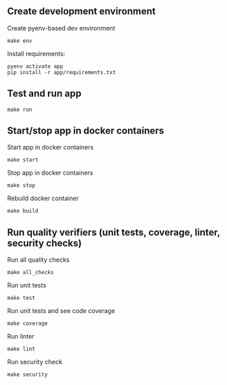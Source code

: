 
Create development environment
---------
Create pyenv-based dev environment
```
make env
```

Install requirements:
```
pyenv activate app
pip install -r app/requirements.txt
```

Test and run app
---------
```
make run
```

Start/stop app in docker containers
---------
Start app in docker containers
```
make start
```
Stop app in docker containers
```
make stop
```
Rebuild docker container
```
make build
```

Run quality verifiers (unit tests, coverage, linter, security checks)
---------
Run all quality checks
```
make all_checks
```

Run unit tests
```
make test
```

Run unit tests and see code coverage
```
make coverage
```

Run linter
```
make lint
```

Run security check
```
make security
```
